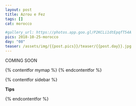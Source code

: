 ```yaml
---
layout: post
title: Azrou e Fez 
tags: []
cat: morocco

#gallery_url: https://photos.app.goo.gl/P2KCLi1dtEpqfT54A
pics: 2018-10-25-morocco
day: "08"
teaser: /assets/img/{{post.pics}}/teaser/{{post.day}}.jpg
---
```


COMING SOON

{% contentfor mymap %}
{% endcontentfor %}

{% contentfor sidebar %}

**Tips**

{% endcontentfor %}